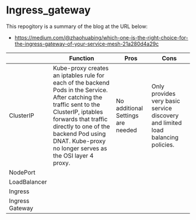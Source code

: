 # Ingress_gateway

This repogitory is a summary of the blog at the URL below:
- https://medium.com/@zhaohuabing/which-one-is-the-right-choice-for-the-ingress-gateway-of-your-service-mesh-21a280d4a29c

|  | Function | Pros | Cons |
| --- | --- | --- | --- |
| ClusterIP | Kube-proxy creates an iptables rule for each of the backend Pods in the Service. After catching the traffic sent to the ClusterIP, iptables forwards that traffic directly to one of the backend Pod using DNAT. Kube-proxy no longer serves as the OSI layer 4 proxy. | No additional Settings are needed | Only provides very basic service discovery and limited load balancing policies. |
| NodePort |   |   |   |
| LoadBalancer |   |   |   |
| Ingress |   |   |   |
| Ingress Gateway |   |   |   |
